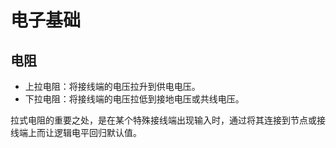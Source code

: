 # 电子基础

## 电阻

- 上拉电阻：将接线端的电压拉升到供电电压。
- 下拉电阻：将接线端的电压拉低到接地电压或共线电压。

拉式电阻的重要之处，是在某个特殊接线端出现输入时，通过将其连接到节点或接线端上而让逻辑电平回归默认值。